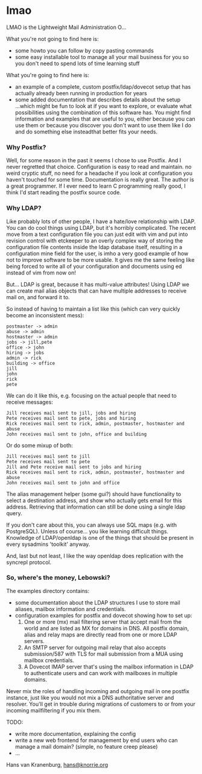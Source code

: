 lmao
====

LMAO is the Lightweight Mail Administration O...

What you're not going to find here is:
 - some howto you can follow by copy pasting commands
 - some easy installable tool to manage all your mail business for you so you don't need to spend lots of time learning stuff

What you're going to find here is:
 - an example of a complete, custom postfix/ldap/dovecot setup that has actually already been running in production for years
 - some added documentation that describes details about the setup
...which might be fun to look at if you want to explore, or evaluate what possibilities using the combination of this software has. You might find information and examples that are useful to you, either because you can use them or because you discover you don't want to use them like I do and do something else insteadthat better fits your needs.

### Why Postfix? ###

Well, for some reason in the past it seems I chose to use Postfix. And I never regretted that choice. Configuration is easy to read and maintain. no weird cryptic stuff, no need for a headache if you look at configuration you haven't touched for some time. Documentation is really great. The author is a great programmer. If I ever need to learn C programming really good, I think I'd start reading the postfix source code.

### Why LDAP? ###

Like probably lots of other people, I have a hate/love relationship with LDAP. You can do cool things using LDAP, but it's horribly complicated. The recent move from a text configuration file you can just edit with vim and put into revision control with etckeeper to an overly complex way of storing the configuration file contents inside the ldap database itself, resulting in a configuration mine field for the user, is imho a very good example of how not to improve software to be more usable. It gives me the same feeling like being forced to write all of your configuration and documents using ed instead of vim from now on!

But... LDAP is great, because it has multi-value attributes! Using LDAP we can create mail alias objects that can have multiple addresses to receive mail on, and forward it to.

So instead of having to maintain a list like this (which can very quickly become an inconsistent mess):

    postmaster -> admin
    abuse -> admin
    hostmaster -> admin
    jobs -> jill,pete
    office -> john
    hiring -> jobs
    admin -> rick
    building -> office
	jill
	john
	rick
	pete

We can do it like this, e.g. focusing on the actual people that need to receive messages:

    Jill receives mail sent to jill, jobs and hiring
    Pete receives mail sent to pete, jobs and hiring
    Rick receives mail sent to rick, admin, postmaster, hostmaster and abuse
    John receives mail sent to john, office and building

Or do some mixup of both:

    Jill receives mail sent to jill
    Pete receives mail sent to pete
    Jill and Pete receive mail sent to jobs and hiring
    Rick receives mail sent to rick, admin, postmaster, hostmaster and abuse
    John receives mail sent to john and office

The alias management helper (some gui?) should have functionality to select a destination address, and show who actually gets email for this address. Retrieving that information can still be done using a single ldap query.

If you don't care about this, you can always use SQL maps (e.g. with PostgreSQL). Unless of course... you like learning difficult things. Knowledge of LDAP/openldap is one of the things that should be present in every sysadmins 'toolkit' anyway.

And, last but not least, I like the way openldap does replication with the syncrepl protocol.

### So, where's the money, Lebowski? ###

The examples directory contains:
 - some documentation about the LDAP structures I use to store mail aliases, mailbox information and credentials.
 - configuration examples for postfix and dovecot showing how to set up:
   1. One or more (mx) mail filtering server that accept mail from the world and are listed as MX for domains in DNS. All postfix domain, alias and relay maps are directly read from one or more LDAP servers.
   2. An SMTP server for outgoing mail relay that also accepts submission/587 with TLS for mail submission from a MUA using mailbox credentials.
   3. A Dovecot IMAP server that's using the mailbox information in LDAP to authenticate users and can work with mailboxes in multiple domains.

Never mix the roles of handling incoming and outgoing mail in one postfix instance, just like you would not mix a DNS authoritative server and resolver. You'll get in trouble during migrations of customers to or from your incoming mailfiltering if you mix them.

TODO:
 - write more documentation, explaining the config
 - write a new web frontend for management by end users who can manage a mail domain? (simple, no feature creep please)
 - ...

Hans van Kranenburg, <hans@knorrie.org>
